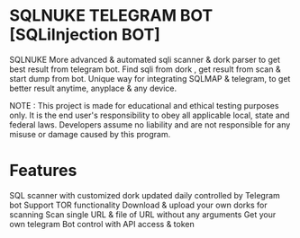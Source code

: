 # SQLNUKE TELEGRAM BOT [SQLiInjection BOT]

SQLNUKE More advanced & automated sqli scanner & dork parser to get best result from telegram bot. Find sqli from dork , get result from scan & start dump from bot.
Unique way for integrating SQLMAP & telegram, to get better result anytime, anyplace & any device.

NOTE : This project is made for educational and ethical testing purposes only. It is the end user's responsibility to obey all applicable local, state and federal laws. Developers assume no liability and are not responsible for any misuse or damage caused by this program.

# Features

SQL scanner with customized dork updated daily controlled by Telegram bot
Support TOR functionality
Download & upload your own dorks for scanning
Scan single URL & file of URL without any arguments
Get your own telegram Bot control with API access & token
